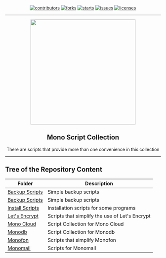<p align="center"><br>
<a href="https://github.com/monobilisim/mono.sh/graphs/contributors"><img alt="contributors" src="https://img.shields.io/github/contributors/monobilisim/mono.sh.svg?style=for-the-badge"</img></a>
<a href="https://github.com/monobilisim/mono.sh/network/members"><img alt="forks" src="https://img.shields.io/github/forks/monobilisim/mono.sh.svg?style=for-the-badge"</img></a>
<a href="https://github.com/monobilisim/mono.sh/stargazers"><img alt="starts" src="https://img.shields.io/github/stars/monobilisim/mono.sh.svg?style=for-the-badge"</img></a>
<a href="https://github.com/monobilisim/mono.sh/issues"><img alt="issues" src="https://img.shields.io/github/issues/monobilisim/mono.sh.svg?style=for-the-badge"</img></a>
<a href="https://github.com/monobilisim/mono.sh/blob/master/LICENSE"><img alt="licenses" src="https://img.shields.io/github/license/monobilisim/mono.sh.svg?style=for-the-badge"</img></a><br><hr>
</p>

<div align="center">
<a href="https://mono.net.tr/">
  <img src="https://monobilisim.com.tr/images/mono-bilisim.svg" width="340"/>
</a>

<h2 align="center">Mono Script Collection</h2>
There are scripts that provide more than one convenience in this collection

</div>

---

## Tree of the Repository Content
| Folder | Description |
|--|--|
| [Backup Scripts](https://github.com/monobilisim/mono.sh/tree/main/backup) | Simple backup scripts |
| [Backup Scripts](https://github.com/monobilisim/mono.sh/tree/main/backup) | Simple backup scripts |
| [Install Scripts](https://github.com/monobilisim/mono.sh/tree/main/install) | Installation scripts for some programs |
| [Let's Encrypt](https://github.com/monobilisim/mono.sh/tree/main/letsencrypt) | Scripts that simplify the use of Let's Encrypt |
| [Mono Cloud](https://github.com/monobilisim/mono.sh/tree/main/monocloud) | Script Collection for Mono Cloud |
| [Monodb](https://github.com/monobilisim/mono.sh/tree/main/monodb) | Script Collection for Monodb |
| [Monofon](https://github.com/monobilisim/mono.sh/tree/main/monofon) | Scripts that simplify Monofon |
| [Monomail](https://github.com/monobilisim/mono.sh/tree/main/monomail) | Scripts for Monomail |
